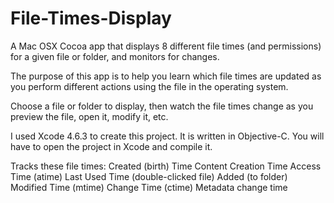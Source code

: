 # File-Times-Display
A Mac OSX Cocoa app that displays 8 different file times (and permissions) for a given file or folder, and monitors for changes.

The purpose of this app is to help you learn which file times are updated as you perform different actions using the file in the operating system.

Choose a file or folder to display, then watch the file times change as you preview the file, open it, modify it, etc.

I used Xcode 4.6.3 to create this project.  It is written in Objective-C. You will have to open the project in Xcode and compile it.

Tracks these file times:
Created (birth) Time
Content Creation Time
Access Time (atime)
Last Used Time (double-clicked file)
Added (to folder) 
Modified Time (mtime)
Change Time (ctime)
Metadata change time
